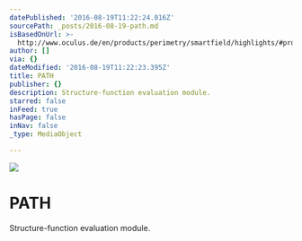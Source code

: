 ```yaml
---
datePublished: '2016-08-19T11:22:24.016Z'
sourcePath: _posts/2016-08-19-path.md
isBasedOnUrl: >-
  http://www.oculus.de/en/products/perimetry/smartfield/highlights/#produkte_navi
author: []
via: {}
dateModified: '2016-08-19T11:22:23.395Z'
title: PATH
publisher: {}
description: Structure-function evaluation module.
starred: false
inFeed: true
hasPage: false
inNav: false
_type: MediaObject

---
```

![](https://the-grid-user-content.s3-us-west-2.amazonaws.com/e7bcf49c-1061-42eb-8273-ba30d42a5b03.jpg)

# PATH

Structure-function evaluation module.